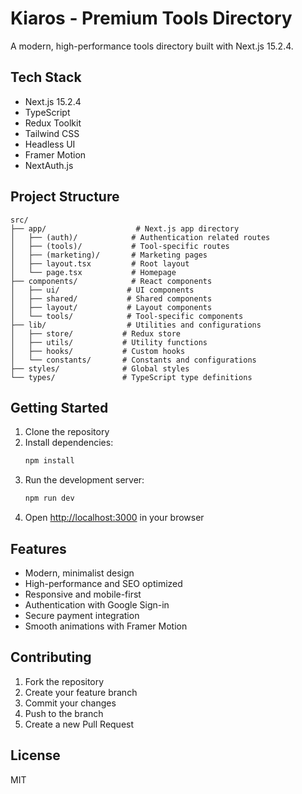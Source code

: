 # Kiaros - Premium Tools Directory

A modern, high-performance tools directory built with Next.js 15.2.4.

## Tech Stack

- Next.js 15.2.4
- TypeScript
- Redux Toolkit
- Tailwind CSS
- Headless UI
- Framer Motion
- NextAuth.js

## Project Structure

```
src/
├── app/                    # Next.js app directory
│   ├── (auth)/            # Authentication related routes
│   ├── (tools)/           # Tool-specific routes
│   ├── (marketing)/       # Marketing pages
│   ├── layout.tsx         # Root layout
│   └── page.tsx           # Homepage
├── components/            # React components
│   ├── ui/               # UI components
│   ├── shared/           # Shared components
│   ├── layout/           # Layout components
│   └── tools/            # Tool-specific components
├── lib/                  # Utilities and configurations
│   ├── store/           # Redux store
│   ├── utils/           # Utility functions
│   ├── hooks/           # Custom hooks
│   └── constants/       # Constants and configurations
├── styles/              # Global styles
└── types/               # TypeScript type definitions
```

## Getting Started

1. Clone the repository
2. Install dependencies:
   ```bash
   npm install
   ```
3. Run the development server:
   ```bash
   npm run dev
   ```
4. Open [http://localhost:3000](http://localhost:3000) in your browser

## Features

- Modern, minimalist design
- High-performance and SEO optimized
- Responsive and mobile-first
- Authentication with Google Sign-in
- Secure payment integration
- Smooth animations with Framer Motion

## Contributing

1. Fork the repository
2. Create your feature branch
3. Commit your changes
4. Push to the branch
5. Create a new Pull Request

## License

MIT
